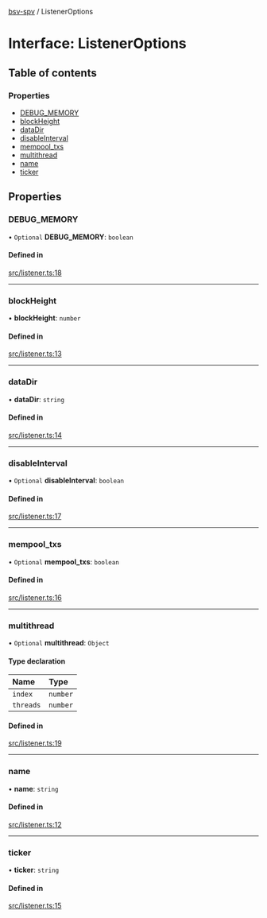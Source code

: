 [bsv-spv](../README.md) / ListenerOptions

# Interface: ListenerOptions

## Table of contents

### Properties

- [DEBUG\_MEMORY](ListenerOptions.md#debug_memory)
- [blockHeight](ListenerOptions.md#blockheight)
- [dataDir](ListenerOptions.md#datadir)
- [disableInterval](ListenerOptions.md#disableinterval)
- [mempool\_txs](ListenerOptions.md#mempool_txs)
- [multithread](ListenerOptions.md#multithread)
- [name](ListenerOptions.md#name)
- [ticker](ListenerOptions.md#ticker)

## Properties

### DEBUG\_MEMORY

• `Optional` **DEBUG\_MEMORY**: `boolean`

#### Defined in

[src/listener.ts:18](https://github.com/kevinejohn/bsv-spv/blob/master/src/listener.ts#L18)

___

### blockHeight

• **blockHeight**: `number`

#### Defined in

[src/listener.ts:13](https://github.com/kevinejohn/bsv-spv/blob/master/src/listener.ts#L13)

___

### dataDir

• **dataDir**: `string`

#### Defined in

[src/listener.ts:14](https://github.com/kevinejohn/bsv-spv/blob/master/src/listener.ts#L14)

___

### disableInterval

• `Optional` **disableInterval**: `boolean`

#### Defined in

[src/listener.ts:17](https://github.com/kevinejohn/bsv-spv/blob/master/src/listener.ts#L17)

___

### mempool\_txs

• `Optional` **mempool\_txs**: `boolean`

#### Defined in

[src/listener.ts:16](https://github.com/kevinejohn/bsv-spv/blob/master/src/listener.ts#L16)

___

### multithread

• `Optional` **multithread**: `Object`

#### Type declaration

| Name | Type |
| :------ | :------ |
| `index` | `number` |
| `threads` | `number` |

#### Defined in

[src/listener.ts:19](https://github.com/kevinejohn/bsv-spv/blob/master/src/listener.ts#L19)

___

### name

• **name**: `string`

#### Defined in

[src/listener.ts:12](https://github.com/kevinejohn/bsv-spv/blob/master/src/listener.ts#L12)

___

### ticker

• **ticker**: `string`

#### Defined in

[src/listener.ts:15](https://github.com/kevinejohn/bsv-spv/blob/master/src/listener.ts#L15)
